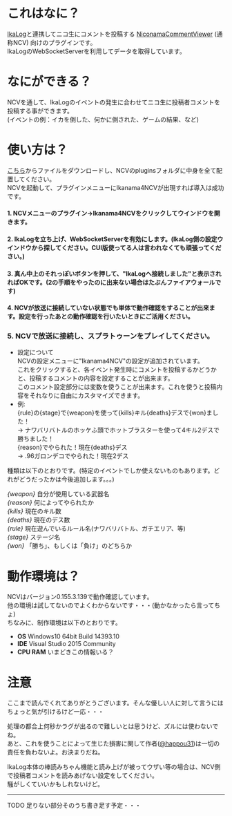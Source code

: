 # これはなに？  
[IkaLog](https://github.com/hasegaw/IkaLog)と連携してニコ生にコメントを投稿する
[NiconamaCommentViewer](http://www.posite-c.com/application/ncv/) (通称NCV) 向けのプラグインです。   
IkaLogのWebSocketServerを利用してデータを取得しています。  
  
# なにができる？  
NCVを通して、IkaLogのイベントの発生に合わせてニコ生に投稿者コメントを投稿する事ができます。  
(イベントの例：イカを倒した、何かに倒された、ゲームの結果、など)  
# 使い方は？  
[こちら](https://1drv.ms/f/s!ArszZoNlnu1qgc5teO57jodGWIYj-g)からファイルをダウンロードし、NCVのpluginsフォルダに中身を全て配置してください。  
NCVを起動して、プラグインメニューにIkanama4NCVが出現すれば導入は成功です。  
#### 1. NCVメニューのプラグイン->Ikanama4NCVをクリックしてウインドウを開きます。  
#### 2. IkaLogを立ち上げ、WebSocketServerを有効にします。(IkaLog側の設定ウインドウから探してください。CUI版使ってる人は言われなくても頑張ってください。)
#### 3. 真ん中上のそれっぽいボタンを押して、"IkaLogへ接続しました"と表示されればOKです。(2の手順をやったのに出来ない場合はたぶんファイアウォールです)  
#### 4. NCVが放送に接続していない状態でも単体で動作確認をすることが出来ます。設定を行ったあとの動作確認を行いたいときにご活用ください。
### 5. NCVで放送に接続し、スプラトゥーンをプレイしてください。

- 設定について  
NCVの設定メニューに"Ikanama4NCV"の設定が追加されています。  
これをクリックすると、各イベント発生時にコメントを投稿するかどうかと、投稿するコメントの内容を設定することが出来ます。  
このコメント設定部分には変数を使うことが出来ます。これを使うと投稿内容をそれなりに自由にカスタマイズできます。   
- 例:  
 {rule}の{stage}で{weapon}を使って{kills}キル{deaths}デスで{won}ました！  
 -> ナワバリバトルのホッケふ頭でホットブラスターを使って4キル2デスで勝ちました！  
 {reason}でやられた！現在{deaths}デス  
 -> .96ガロンデコでやられた！現在2デス  

 種類は以下のとおりです。(特定のイベントでしか使えないものもあります。どれがどうだったかは今後追加します。。。)  
  
*{weapon}* 自分が使用している武器名   
*{reason}* 何によってやられたか  
*{kills}* 現在のキル数  
*{deaths}* 現在のデス数  
*{rule}* 現在遊んでいるルール名(ナワバリバトル、ガチエリア、等)  
*{stage}* ステージ名  
*{won}* 「勝ち」、もしくは「負け」のどちらか  
  
# 動作環境は？  
NCVはバージョン0.155.3.139で動作確認しています。  
他の環境は試してないのでよくわからないです・・・(動かなかったら言ってちょ)  
ちなみに、制作環境は以下のとおりです。  
- **OS** Windows10 64bit Build 14393.10
- **IDE** Visual Studio 2015 Community  
- **CPU RAM** いまどきこの情報いる？

# 注意  
ここまで読んでくれてありがとうございます。そんな優しい人に対して言うにはちょっと気が引けるけど一応・・・

処理の都合上何秒かラグが出るので難しいとは思うけど、ズルには使わないでね。  
あと、これを使うことによって生じた損害に関して作者([@happou31](https://twitter.com/happou31))は一切の責任を負わないよ。お決まりだね。  

IkaLog本体の棒読みちゃん機能と読み上げが被ってウザい等の場合は、NCV側で投稿者コメントを読みあげない設定をしてください。  
騒がしくていいかもしれないけど。  

-----
TODO 足りない部分そのうち書き足す予定・・・